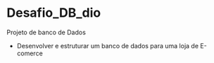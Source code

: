 # Desafio_DB_dio
Projeto de banco de Dados 
- Desenvolver e estruturar um banco de dados para uma loja de E-comerce
